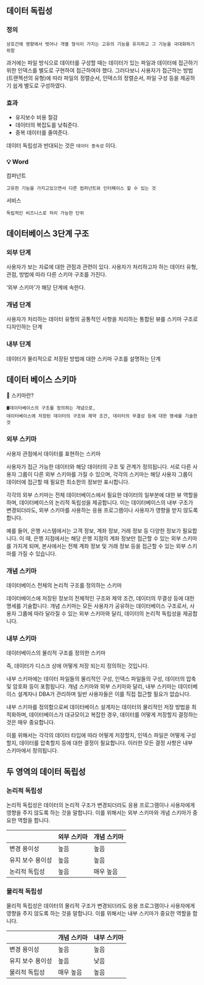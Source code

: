 ## 데이터 독립성

### 정의

```
상호간에 영향에서 벗어나 개별 형식이 가지는 고유의 기능을 유지하고 그 기능을 극대화하기 위함
```

과거에는 파일 방식으로 데이터를 구성할 때는 데이터가 있는 파일과 데이터에 접근하기 위한 인덱스를 별도로 구현하여 접근하여야 했다. 그러다보니 사용자가 접근하는 방법(트랜젝션의 유형)에 따라 파일의 정렬순서, 인덱스의 정렬순서, 파일 구성 등을 제공하기 쉽게 별도로 구성하였다.

### 효과

- 유지보수 비용 절감
- 데이터의 복잡도를 낮춰준다.
- 중복 데이터를 줄여준다.

데이터 독립성과 반대되는 것은 `데이터 종속성` 이다.

### 💡 Word

컴퍼넌트

```
고유한 기능을 가지고있으면서 다른 컴퍼넌트와 인터페이스 할 수 있는 것
```

서비스

```
독립적인 비즈니스로 처리 가능한 단위
```

## 데이터베이스 3단계 구조

### 외부 단계

사용자가 보는 자료에 대한 관점과 관련이 있다. 
사용자가 처리하고자 하는 데이터 유형, 관점, 방법에 따라 다른 스키마 구조를 가진다.

‘외부 스키마’가 해당 단계에 속한다.

### 개념 단계

사용자가 처리하는 데이터 유형의 공통적인 사항을 처리하는 
통합된 뷰를 스키마 구조로 디자인하는 단계

### 내부 단계

데이터가 물리적으로 저장된 방법에 대한 스키마 구조를 설명하는 단계

## 데이터 베이스 스키마

💢 스키마란?

```
🛢️데이터베이스의 구조를 정의하는 개념으로, 
데이터베이스에 저장된 데이터의 구조와 제약 조건, 데이터의 무결성 등에 대한 명세를 기술한 것
```

### 외부 스키마

사용자 관점에서 데이터를 표현하는 스키마 

사용자가 접근 가능한 데이터와 해당 데이터의 구조 및 관계가 정의됩니다. 
서로 다른 사용자 그룹이 다른 외부 스키마를 가질 수 있으며, 각각의 스키마는 해당 사용자 그룹이 데이터에 접근할 때 필요한 최소한의 정보만 표시합니다.

각각의 외부 스키마는 전체 데이터베이스에서 필요한 데이터의 일부분에 대한 뷰 역할을 하며, 데이터베이스의 논리적 독립성을 제공합니다. 이는 데이터베이스의 내부 구조가 변경되더라도, 외부 스키마를 사용하는 응용 프로그램이나 사용자가 영향을 받지 않도록 합니다.

예를 들어, 은행 시스템에서는 고객 정보, 계좌 정보, 거래 정보 등 다양한 정보가 필요합니다. 
이 때, 은행 지점에서는 해당 은행 지점의 계좌 정보만 접근할 수 있는 외부 스키마를 가지게 되며, 
본사에서는 전체 계좌 정보 및 거래 정보 등을 접근할 수 있는 외부 스키마를 가질 수 있습니다.

### 개념 스키마

데이터베이스 전체의 논리적 구조를 정의하는 스키마

데이터베이스에 저장된 정보의 전체적인 구조와 제약 조건, 데이터의 무결성 등에 대한 명세를 기술합니다.
개념 스키마는 모든 사용자가 공유하는 데이터베이스 구조로서, 
사용자 그룹에 따라 달라질 수 있는 외부 스키마와 달리, 데이터의 논리적 독립성을 제공합니다.

### 내부 스키마

데이터베이스의 물리적 구조를 정의한 스키마 

즉, 데이터가 디스크 상에 어떻게 저장 되는지 정의하는 것입니다. 

내부 스키마에는 데이터 파일들의 물리적인 구성, 인덱스 파일들의 구성, 데이터의 압축 및 암호화 등이 포함됩니다. 개념 스키마와 외부 스키마와 달리, 내부 스키마는 데이터베이스 설계자나 DBA가 관리하며 일반 사용자들은 이를 직접 접근할 필요가 없습니다.

내부 스키마를 정의함으로써 데이터베이스 설계자는 데이터의 물리적인 저장 방법을 최적화하며,
데이터베이스가 대규모이고 복잡한 경우, 데이터를 어떻게 저장할지 결정하는 것은 매우 중요합니다. 

이를 위해서는 각각의 데이터 타입에 따라 어떻게 저장할지, 인덱스 파일은 어떻게 구성할지, 데이터를 압축할지 등에 대한 결정이 필요합니다. 이러한 모든 결정 사항은 내부 스키마에서 정의됩니다.

## 두 영역의 데이터 독립성

### 논리적 독립성

논리적 독립성은 데이터의 논리적 구조가 변경되더라도 응용 프로그램이나 사용자에게 영향을 주지 않도록 하는 것을 말합니다. 이를 위해서는 외부 스키마와 개념 스키마가 중요한 역할을 합니다.

|  | 외부 스키마 | 개념 스키마 |
| --- | --- | --- |
| 변경 용이성 | 높음 | 높음 |
| 유지 보수 용이성 | 높음 | 높음 |
| 논리적 독립성 | 높음 | 매우 높음 |

### 물리적 독립성

물리적 독립성은 데이터의 물리적 구조가 변경되더라도 응용 프로그램이나 사용자에게 영향을 주지 않도록 하는 것을 말합니다. 이를 위해서는 내부 스키마가 중요한 역할을 합니다.

|  | 개념 스키마 | 내부 스키마 |
| --- | --- | --- |
| 변경 용이성 | 높음 | 높음 |
| 유지 보수 용이성 | 높음 | 낮음 |
| 물리적 독립성 | 매우 높음 | 높음 |